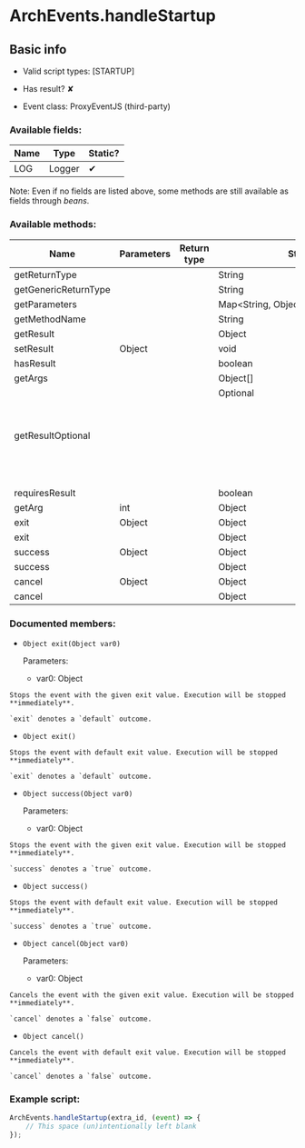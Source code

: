 # ArchEvents.handleStartup

## Basic info

- Valid script types: [STARTUP]

- Has result? ✘

- Event class: ProxyEventJS (third-party)

### Available fields:

| Name | Type | Static? |
| ---- | ---- | ------- |
| LOG | Logger | ✔ |

Note: Even if no fields are listed above, some methods are still available as fields through *beans*.

### Available methods:

| Name | Parameters | Return type | Static? |
| ---- | ---------- | ----------- | ------- |
| getReturnType |  |  | String | ✘ |
| getGenericReturnType |  |  | String | ✘ |
| getParameters |  |  | Map<String, Object> | ✘ |
| getMethodName |  |  | String | ✘ |
| getResult |  |  | Object | ✘ |
| setResult | Object |  | void | ✘ |
| hasResult |  |  | boolean | ✘ |
| getArgs |  |  | Object[] | ✘ |
| getResultOptional |  |  | Optional<Object> | ✘ |
| requiresResult |  |  | boolean | ✘ |
| getArg | int |  | Object | ✘ |
| exit | Object |  | Object | ✘ |
| exit |  |  | Object | ✘ |
| success | Object |  | Object | ✘ |
| success |  |  | Object | ✘ |
| cancel | Object |  | Object | ✘ |
| cancel |  |  | Object | ✘ |


### Documented members:

- `Object exit(Object var0)`

  Parameters:
  - var0: Object

```
Stops the event with the given exit value. Execution will be stopped **immediately**.

`exit` denotes a `default` outcome.
```

- `Object exit()`
```
Stops the event with default exit value. Execution will be stopped **immediately**.

`exit` denotes a `default` outcome.
```

- `Object success(Object var0)`

  Parameters:
  - var0: Object

```
Stops the event with the given exit value. Execution will be stopped **immediately**.

`success` denotes a `true` outcome.
```

- `Object success()`
```
Stops the event with default exit value. Execution will be stopped **immediately**.

`success` denotes a `true` outcome.
```

- `Object cancel(Object var0)`

  Parameters:
  - var0: Object

```
Cancels the event with the given exit value. Execution will be stopped **immediately**.

`cancel` denotes a `false` outcome.
```

- `Object cancel()`
```
Cancels the event with default exit value. Execution will be stopped **immediately**.

`cancel` denotes a `false` outcome.
```



### Example script:

```js
ArchEvents.handleStartup(extra_id, (event) => {
	// This space (un)intentionally left blank
});
```

